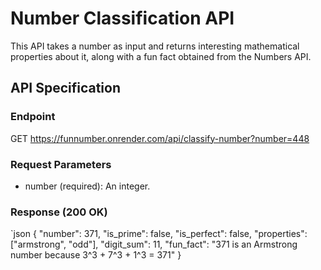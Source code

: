 # Number Classification API

This API takes a number as input and returns interesting mathematical properties about it, along with a fun fact obtained from the Numbers API.

## API Specification

### Endpoint

GET https://funnumber.onrender.com/api/classify-number?number=448

### Request Parameters

*   number (required): An integer.

### Response (200 OK)

`json
{
  "number": 371,
  "is_prime": false,
  "is_perfect": false,
  "properties": ["armstrong", "odd"],
  "digit_sum": 11,
  "fun_fact": "371 is an Armstrong number because 3^3 + 7^3 + 1^3 = 371"
}
